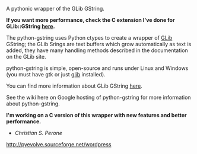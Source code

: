 A pythonic wrapper of the GLib GString.

**If you want more performance, check the C extension I've done for GLib::GString [here](http://code.google.com/p/python-gstringc).**

The python-gstring uses Python ctypes to create a wrapper of [GLib](http://library.gnome.org/devel/glib/2.20/) GString; the GLib Srings are text buffers which grow automatically as text is added, they have many handling methods described in the documentation on the GLib site.

python-gstring is simple, open-source and runs under Linux and Windows (you must have gtk or just [glib](http://ftp.gnome.org/pub/gnome/binaries/win32/glib/2.20/glib_2.20.4-1_win32.zip) installed).

You can find more information about GLib GString [here](http://library.gnome.org/devel/glib/2.20/glib-Strings.html#g-string-insert).

See the wiki here on Google hosting of python-gstring for more information about python-gstring.

**I'm working on a C version of this wrapper with new features and better performance.**

- _Christian S. Perone_

http://pyevolve.sourceforge.net/wordpress